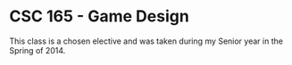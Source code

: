 CSC 165 - Game Design
=======

This class is a chosen elective and was taken during my Senior year in the Spring of 2014.